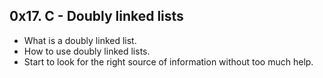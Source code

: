 ## 0x17. C - Doubly linked lists
* What is a doubly linked list.
* How to use doubly linked lists.
* Start to look for the right source of information without too much help.
